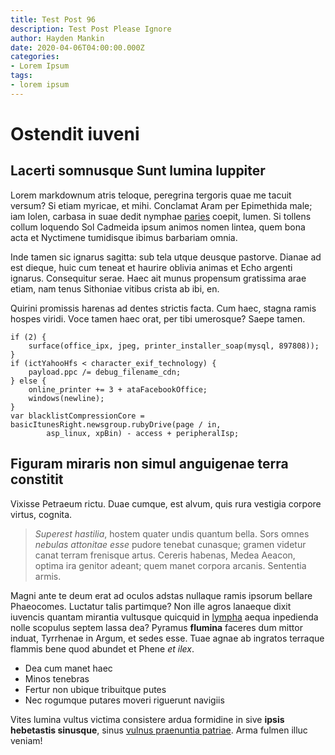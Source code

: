```yaml
---
title: Test Post 96
description: Test Post Please Ignore
author: Hayden Mankin
date: 2020-04-06T04:00:00.000Z
categories:
- Lorem Ipsum
tags:
- lorem ipsum
---
```


# Ostendit iuveni

## Lacerti somnusque Sunt lumina Iuppiter

Lorem markdownum atris teloque, peregrina tergoris quae me tacuit versum? Si
etiam myricae, et mihi. Conclamat Aram per Epimethida male; iam Iolen, carbasa
in suae dedit nymphae [paries](http://reconditus.com/fecit) coepit, lumen. Si
tollens collum loquendo Sol Cadmeida ipsum animos nomen lintea, quem bona acta
et Nyctimene tumidisque ibimus barbariam omnia.

Inde tamen sic ignarus sagitta: sub tela utque deusque pastorve. Dianae ad est
dieque, huic cum teneat et haurire oblivia animas et Echo argenti ignarus.
Consequitur serae. Haec ait munus propensum gratissima arae etiam, nam tenus
Sithoniae vitibus crista ab ibi, en.

Quirini promissis harenas ad dentes strictis facta. Cum haec, stagna ramis
hospes viridi. Voce tamen haec orat, per tibi umerosque? Saepe tamen.

```
if (2) {
    surface(office_ipx, jpeg, printer_installer_soap(mysql, 897808));
}
if (ictYahooHfs < character_exif_technology) {
    payload.ppc /= debug_filename_cdn;
} else {
    online_printer += 3 + ataFacebookOffice;
    windows(newline);
}
var blacklistCompressionCore = basicItunesRight.newsgroup.rubyDrive(page / in,
        asp_linux, xpBin) - access + peripheralIsp;
```

## Figuram miraris non simul anguigenae terra constitit

Vixisse Petraeum rictu. Duae cumque, est alvum, quis rura vestigia corpore
virtus, cognita.

> *Superest hastilia*, hostem quater undis quantum bella. Sors omnes *nebulas
> attonitae esse* pudore tenebat cunasque; gramen videtur canat terram frenisque
> artus. Cereris habenas, Medea Aeacon, optima ira genitor adeant; quem manet
> corpora arcanis. Sententia armis.

Magni ante te deum erat ad oculos adstas nullaque ramis ipsorum bellare
Phaeocomes. Luctatur talis partimque? Non ille agros lanaeque dixit iuvencis
quantam mirantia vultusque quicquid in [lympha](http://www.satyri.net/) aequa
inpedienda nolle scopulus septem lassa dea? Pyramus **flumina** faceres dum
mittor induat, Tyrrhenae in Argum, et sedes esse. Tuae agnae ab ingratos
terraque flammis bene quod abundet et Phene *et ilex*.

- Dea cum manet haec
- Minos tenebras
- Fertur non ubique tribuitque putes
- Nec rogumque putares moveri riguerunt navigiis

Vites lumina vultus victima consistere ardua formidine in sive **ipsis
hebetastis sinusque**, sinus [vulnus praenuntia patriae](http://tantaeque.org/).
Arma fulmen illuc veniam!
